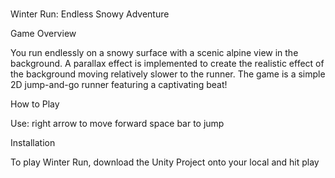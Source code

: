 # 
Winter Run: Endless Snowy Adventure 

Game Overview

You run endlessly on a snowy surface with a scenic alpine view in the background. A parallax effect is implemented to create the realistic effect of the background moving relatively slower to the runner. The game is a simple 2D jump-and-go runner featuring a captivating beat!

How to Play

Use:
right arrow to move forward
space bar to jump

Installation

To play Winter Run, download the Unity Project onto your local and hit play

